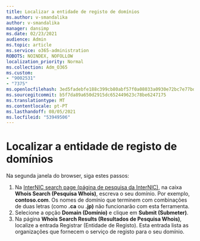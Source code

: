 ```yaml
---
title: Localizar a entidade de registo de domínios
ms.author: v-smandalika
author: v-smandalika
manager: dansimp
ms.date: 02/23/2021
audience: Admin
ms.topic: article
ms.service: o365-administration
ROBOTS: NOINDEX, NOFOLLOW
localization_priority: Normal
ms.collection: Adm_O365
ms.custom:
- "9002531"
- "7375"
ms.openlocfilehash: 3ed5fadebfe188c399cb80abf57f0a08033a0930e72bc7e77bd9ac889638fe60
ms.sourcegitcommit: b5f7da89a650d2915dc652449623c78be6247175
ms.translationtype: MT
ms.contentlocale: pt-PT
ms.lasthandoff: 08/05/2021
ms.locfileid: "53949506"
---
```

# <a name="find-your-domain-registrar"></a>Localizar a entidade de registo de domínios

Na segunda janela do browser, siga estes passos:

1. Na [InterNIC search page (página de pesquisa da InterNIC)](https://lookup.icann.org/), na caixa **Whois Search (Pesquisa Whois)**, escreva o seu domínio. Por exemplo, **contoso.com**. Os nomes de domínio que terminem com combinações de duas letras (como **.ca** ou **.jp)** não funcionarão com esta ferramenta.
2. Selecione a opção **Domain (Domínio)** e clique em **Submit (Submeter)**.
3. Na página **Whois Search Results (Resultados de Pesquisa Whois)**, localize a entrada Registrar (Entidade de Registo). Esta entrada lista as organizações que fornecem o serviço de registo para o seu domínio.
